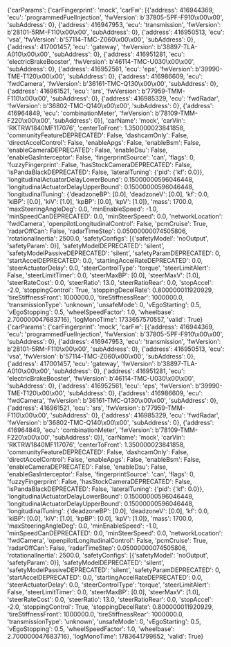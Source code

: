 {'carParams': {'carFingerprint': 'mock',
               'carFw': [{'address': 416944369, 'ecu': 'programmedFuelInjection', 'fwVersion': b'37805-5PF-F910\x00\x00', 'subAddress': 0},
                         {'address': 416947953, 'ecu': 'transmission', 'fwVersion': b'28101-5RM-F110\x00\x00', 'subAddress': 0},
                         {'address': 416950513, 'ecu': 'vsa', 'fwVersion': b'57114-TMC-Z060\x00\x00', 'subAddress': 0},
                         {'address': 417001457, 'ecu': 'gateway', 'fwVersion': b'38897-TLA-A010\x00\x00', 'subAddress': 0},
                         {'address': 416951281, 'ecu': 'electricBrakeBooster', 'fwVersion': b'46114-TMC-U030\x00\x00', 'subAddress': 0},
                         {'address': 416952561, 'ecu': 'eps', 'fwVersion': b'39990-TME-T120\x00\x00', 'subAddress': 0},
                         {'address': 416986609, 'ecu': 'fwdCamera', 'fwVersion': b'36161-TMC-Q130\x00\x00', 'subAddress': 0},
                         {'address': 416961521, 'ecu': 'srs', 'fwVersion': b'77959-TMM-F110\x00\x00', 'subAddress': 0},
                         {'address': 416985329, 'ecu': 'fwdRadar', 'fwVersion': b'36802-TMC-Q140\x00\x00', 'subAddress': 0},
                         {'address': 416964849, 'ecu': 'combinationMeter', 'fwVersion': b'78109-TMM-F220\x00\x00', 'subAddress': 0}],
               'carName': 'mock',
               'carVin': 'RKTRW1840MF117076',
               'centerToFront': 1.350000023841858,
               'communityFeatureDEPRECATED': False,
               'dashcamOnly': False,
               'directAccelControl': False,
               'enableApgs': False,
               'enableBsm': False,
               'enableCameraDEPRECATED': False,
               'enableDsu': False,
               'enableGasInterceptor': False,
               'fingerprintSource': 'can',
               'flags': 0,
               'fuzzyFingerprint': False,
               'hasStockCameraDEPRECATED': False,
               'isPandaBlackDEPRECATED': False,
               'lateralTuning': {'pid': {'kf': 0.0}},
               'longitudinalActuatorDelayLowerBound': 0.15000000596046448,
               'longitudinalActuatorDelayUpperBound': 0.15000000596046448,
               'longitudinalTuning': {'deadzoneBP': [0.0], 'deadzoneV': [0.0], 'kf': 0.0, 'kiBP': [0.0], 'kiV': [1.0], 'kpBP': [0.0], 'kpV': [1.0]},
               'mass': 1700.0,
               'maxSteeringAngleDeg': 0.0,
               'minEnableSpeed': -1.0,
               'minSpeedCanDEPRECATED': 0.0,
               'minSteerSpeed': 0.0,
               'networkLocation': 'fwdCamera',
               'openpilotLongitudinalControl': False,
               'pcmCruise': True,
               'radarOffCan': False,
               'radarTimeStep': 0.05000000074505806,
               'rotationalInertia': 2500.0,
               'safetyConfigs': [{'safetyModel': 'noOutput', 'safetyParam': 0}],
               'safetyModelDEPRECATED': 'silent',
               'safetyModelPassiveDEPRECATED': 'silent',
               'safetyParamDEPRECATED': 0,
               'startAccelDEPRECATED': 0.0,
               'startingAccelRateDEPRECATED': 0.0,
               'steerActuatorDelay': 0.0,
               'steerControlType': 'torque',
               'steerLimitAlert': False,
               'steerLimitTimer': 0.0,
               'steerMaxBP': [0.0],
               'steerMaxV': [1.0],
               'steerRateCost': 0.0,
               'steerRatio': 13.0,
               'steerRatioRear': 0.0,
               'stopAccel': -2.0,
               'stoppingControl': True,
               'stoppingDecelRate': 0.800000011920929,
               'tireStiffnessFront': 1000000.0,
               'tireStiffnessRear': 1000000.0,
               'transmissionType': 'unknown',
               'unsafeMode': 0,
               'vEgoStarting': 0.5,
               'vEgoStopping': 0.5,
               'wheelSpeedFactor': 1.0,
               'wheelbase': 2.700000047683716},
 'logMonoTime': 1733657570557,
 'valid': True}
{'carParams': {'carFingerprint': 'mock',
               'carFw': [{'address': 416944369, 'ecu': 'programmedFuelInjection', 'fwVersion': b'37805-5PF-F910\x00\x00', 'subAddress': 0},
                         {'address': 416947953, 'ecu': 'transmission', 'fwVersion': b'28101-5RM-F110\x00\x00', 'subAddress': 0},
                         {'address': 416950513, 'ecu': 'vsa', 'fwVersion': b'57114-TMC-Z060\x00\x00', 'subAddress': 0},
                         {'address': 417001457, 'ecu': 'gateway', 'fwVersion': b'38897-TLA-A010\x00\x00', 'subAddress': 0},
                         {'address': 416951281, 'ecu': 'electricBrakeBooster', 'fwVersion': b'46114-TMC-U030\x00\x00', 'subAddress': 0},
                         {'address': 416952561, 'ecu': 'eps', 'fwVersion': b'39990-TME-T120\x00\x00', 'subAddress': 0},
                         {'address': 416986609, 'ecu': 'fwdCamera', 'fwVersion': b'36161-TMC-Q130\x00\x00', 'subAddress': 0},
                         {'address': 416961521, 'ecu': 'srs', 'fwVersion': b'77959-TMM-F110\x00\x00', 'subAddress': 0},
                         {'address': 416985329, 'ecu': 'fwdRadar', 'fwVersion': b'36802-TMC-Q140\x00\x00', 'subAddress': 0},
                         {'address': 416964849, 'ecu': 'combinationMeter', 'fwVersion': b'78109-TMM-F220\x00\x00', 'subAddress': 0}],
               'carName': 'mock',
               'carVin': 'RKTRW1840MF117076',
               'centerToFront': 1.350000023841858,
               'communityFeatureDEPRECATED': False,
               'dashcamOnly': False,
               'directAccelControl': False,
               'enableApgs': False,
               'enableBsm': False,
               'enableCameraDEPRECATED': False,
               'enableDsu': False,
               'enableGasInterceptor': False,
               'fingerprintSource': 'can',
               'flags': 0,
               'fuzzyFingerprint': False,
               'hasStockCameraDEPRECATED': False,
               'isPandaBlackDEPRECATED': False,
               'lateralTuning': {'pid': {'kf': 0.0}},
               'longitudinalActuatorDelayLowerBound': 0.15000000596046448,
               'longitudinalActuatorDelayUpperBound': 0.15000000596046448,
               'longitudinalTuning': {'deadzoneBP': [0.0], 'deadzoneV': [0.0], 'kf': 0.0, 'kiBP': [0.0], 'kiV': [1.0], 'kpBP': [0.0], 'kpV': [1.0]},
               'mass': 1700.0,
               'maxSteeringAngleDeg': 0.0,
               'minEnableSpeed': -1.0,
               'minSpeedCanDEPRECATED': 0.0,
               'minSteerSpeed': 0.0,
               'networkLocation': 'fwdCamera',
               'openpilotLongitudinalControl': False,
               'pcmCruise': True,
               'radarOffCan': False,
               'radarTimeStep': 0.05000000074505806,
               'rotationalInertia': 2500.0,
               'safetyConfigs': [{'safetyModel': 'noOutput', 'safetyParam': 0}],
               'safetyModelDEPRECATED': 'silent',
               'safetyModelPassiveDEPRECATED': 'silent',
               'safetyParamDEPRECATED': 0,
               'startAccelDEPRECATED': 0.0,
               'startingAccelRateDEPRECATED': 0.0,
               'steerActuatorDelay': 0.0,
               'steerControlType': 'torque',
               'steerLimitAlert': False,
               'steerLimitTimer': 0.0,
               'steerMaxBP': [0.0],
               'steerMaxV': [1.0],
               'steerRateCost': 0.0,
               'steerRatio': 13.0,
               'steerRatioRear': 0.0,
               'stopAccel': -2.0,
               'stoppingControl': True,
               'stoppingDecelRate': 0.800000011920929,
               'tireStiffnessFront': 1000000.0,
               'tireStiffnessRear': 1000000.0,
               'transmissionType': 'unknown',
               'unsafeMode': 0,
               'vEgoStarting': 0.5,
               'vEgoStopping': 0.5,
               'wheelSpeedFactor': 1.0,
               'wheelbase': 2.700000047683716},
 'logMonoTime': 1783641799652,
 'valid': True}

